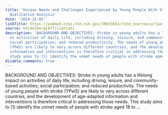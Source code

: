 ```yaml
---
title: 'Unique Needs and Challenges Experienced by Young People With Stroke: An International
  Qualitative Analysis'
date: '2024-12-05'
linkTitle: https://pubmed.ncbi.nlm.nih.gov/39633653/?utm_source=curl&utm_medium=rss&utm_campaign=pubmed-2&utm_content=1FakS-2QOkCT8HsMOQP1bCRQ4YzyumYOmxmF0moLsQ3dFB1E9V&fc=20220326224207&ff=20241205173603&v=2.18.0.post9+e462414
source: heidelberg[Affiliation]
description: 'BACKGROUND AND OBJECTIVES: Stroke in young adults has a lifelong impact
  on activities of daily life, including driving, leisure, and community-based activities;
  social participation; and reduced productivity. The needs of young people with stroke
  (YPwS) are likely to vary across different countries, and the development of age-adapted
  information and interventions is therefore critical in addressing those needs. This
  study aims to (1) identify the unmet needs of people with stroke aged 18 to ...'
disable_comments: true
---
```

BACKGROUND AND OBJECTIVES: Stroke in young adults has a lifelong impact on activities of daily life, including driving, leisure, and community-based activities; social participation; and reduced productivity. The needs of young people with stroke (YPwS) are likely to vary across different countries, and the development of age-adapted information and interventions is therefore critical in addressing those needs. This study aims to (1) identify the unmet needs of people with stroke aged 18 to ...